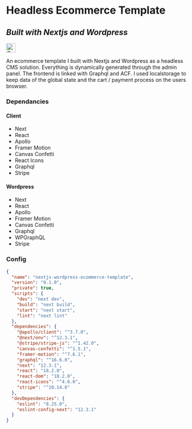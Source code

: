 # Headless Ecommerce Template
## _Built with Nextjs and Wordpress_

<p dir="auto"><a href="https://nextjs-wordpress-ecommerce-template.vercel.app/" rel="nofollow"><img src="https://img.shields.io/badge/-Live%20Demo-brightgreen" alt="Go to - Live Site" data-canonical-src="https://img.shields.io/badge/-Live%20Demo-brightgreen" style="max-width: 100%; height: 25px;"></a></p>

An ecommerce template I built with Nextjs and Wordpress as a headless CMS solution. Everything is dynamically generated through the admin panel. The frontend is linked with Graphql and ACF. I used localstorage to keep data of the global state and the cart / payment process on the users browser. 

### Dependancies

#### Client
- Next
- React
- Apollo
- Framer Motion
- Canvas Confetti
- React Icons
- Graphql
- Stripe

#### Wordpress
- Next
- React
- Apollo
- Framer Motion
- Canvas Confetti
- Graphql
- WPGraphQL
- Stripe

### Config

```json
{
  "name": "nextjs-wordpress-ecommerce-template",
  "version": "0.1.0",
  "private": true,
  "scripts": {
    "dev": "next dev",
    "build": "next build",
    "start": "next start",
    "lint": "next lint"
  },
  "dependencies": {
    "@apollo/client": "^3.7.0",
    "@next/env": "^12.3.1",
    "@stripe/stripe-js": "^1.42.0",
    "canvas-confetti": "^1.5.1",
    "framer-motion": "^7.6.1",
    "graphql": "^16.6.0",
    "next": "12.3.1",
    "react": "18.2.0",
    "react-dom": "18.2.0",
    "react-icons": "^4.6.0",
    "stripe": "^10.14.0"
  },
  "devDependencies": {
    "eslint": "8.25.0",
    "eslint-config-next": "12.3.1"
  }
}
```

